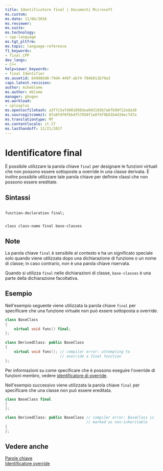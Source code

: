 ```yaml
---
title: Identificatore final | Documenti Microsoft
ms.custom: 
ms.date: 11/04/2016
ms.reviewer: 
ms.suite: 
ms.technology:
- cpp-language
ms.tgt_pltfrm: 
ms.topic: language-reference
f1_keywords:
- final_CPP
dev_langs:
- C++
helpviewer_keywords:
- final Identifier
ms.assetid: 649866d0-79d4-449f-ab74-f84b911b79a3
caps.latest.revision: 
author: mikeblome
ms.author: mblome
manager: ghogen
ms.workload:
- cplusplus
ms.openlocfilehash: a3f7c5afd4010983ea943193b7abfb99f22eda38
ms.sourcegitcommit: 8fa8fdf0fbb4f57950f1e8f4f9b81b4d39ec7d7a
ms.translationtype: MT
ms.contentlocale: it-IT
ms.lasthandoff: 12/21/2017
---
```

# <a name="final-specifier"></a>Identificatore final
È possibile utilizzare la parola chiave `final` per designare le funzioni virtuali che non possono essere sottoposte a override in una classe derivata. È inoltre possibile utilizzare tale parola chiave per definire classi che non possono essere ereditate.  
  
## <a name="syntax"></a>Sintassi  
  
```  
  
function-declaration final;  
```  
  
```  
  
class class-name final base-classes  
```  
  
## <a name="remarks"></a>Note  
 La parola chiave `final` è sensibile al contesto e ha un significato speciale solo quando viene utilizzata dopo una dichiarazione di funzione o un nome di classe; in caso contrario, non è una parola chiave riservata.  
  
 Quando si utilizza `final` nelle dichiarazioni di classe, `base-classes` è una parte della dichiarazione facoltativa.  
  
## <a name="example"></a>Esempio  
 Nell'esempio seguente viene utilizzata la parola chiave `final` per specificare che una funzione virtuale non può essere sottoposta a override.  
  
```cpp  
class BaseClass  
{  
    virtual void func() final;  
};  
  
class DerivedClass: public BaseClass  
{  
    virtual void func(); // compiler error: attempting to   
                         // override a final function  
};  
```  
  
 Per informazioni su come specificare che è possono eseguire l'override di funzioni membro, vedere [identificatore di override](../cpp/override-specifier.md).  
  
 Nell'esempio successivo viene utilizzata la parola chiave `final` per specificare che una classe non può essere ereditata.  
  
```cpp  
class BaseClass final   
{  
};  
  
class DerivedClass: public BaseClass // compiler error: BaseClass is   
                                     // marked as non-inheritable  
{  
};  
```  
  
## <a name="see-also"></a>Vedere anche  
 [Parole chiave](../cpp/keywords-cpp.md)   
 [Identificatore override](../cpp/override-specifier.md)